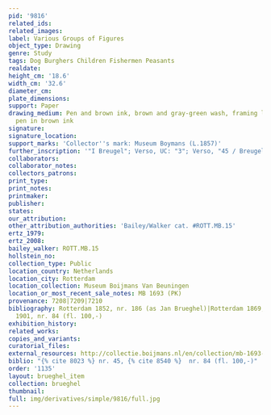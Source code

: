 ```yaml
---
pid: '9816'
related_ids: 
related_images: 
label: Various Groups of Figures
object_type: Drawing
genre: Study
tags: Dog Burghers Children Fishermen Peasants
realdate: 
height_cm: '18.6'
width_cm: '32.6'
diameter_cm: 
plate_dimensions: 
support: Paper
drawing_medium: Pen and brown ink, brown and gray-green wash, framing lines with the
  pen in brown ink
signature: 
signature_location: 
support_marks: 'Collector''s mark: Museum Boymans (L.1857)'
further_inscription: '"I Breugel"; Verso, UC: "3"; Verso, "45 / Breugel 81"'
collaborators: 
collaborator_notes: 
collectors_patrons: 
print_type: 
print_notes: 
printmaker: 
publisher: 
states: 
our_attribution: 
other_attribution_authorities: 'Bailey/Walker cat. #ROTT.MB.15'
ertz_1979: 
ertz_2008: 
bailey_walker: ROTT.MB.15
hollstein_no: 
collection_type: Public
location_country: Netherlands
location_city: Rotterdam
location_collection: Museum Boijmans Van Beuningen
location_or_most_recent_sale_notes: MB 1693 (PK)
provenance: 7208|7209|7210
bibliography: Rotterdam 1852, nr. 186 (as Jan Brueghel)|Rotterdam 1869, nr. 45|Rotterdam
  1901, nr. 84 (fl. 100,-)
exhibition_history: 
related_works: 
copies_and_variants: 
curatorial_files: 
external_resources: http://collectie.boijmans.nl/en/collection/mb-1693-(pk)
biblio: "{% cite 8023 %} nr. 45, {% cite 8540 %}  nr. 84 (fl. 100,-)"
order: '1135'
layout: brueghel_item
collection: brueghel
thumbnail: 
full: img/derivatives/simple/9816/full.jpg
---
```

